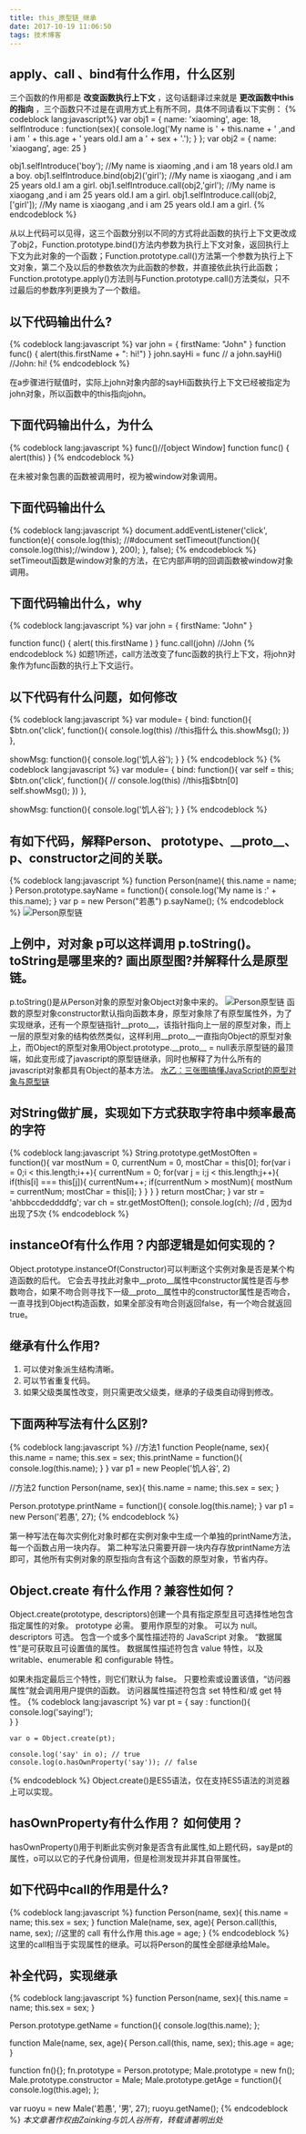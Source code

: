 ```yaml
---
title: this_原型链_继承
date: 2017-10-19 11:06:50
tags: 技术博客
---
```

## apply、call 、bind有什么作用，什么区别
三个函数的作用都是 **改变函数执行上下文** ，这句话翻译过来就是 **更改函数中this的指向** ，三个函数只不过是在调用方式上有所不同，具体不同请看以下实例：
{% codeblock lang:javascript%}
var obj1 = {
  name: 'xiaoming',
  age: 18,
  selfIntroduce : function(sex){
    console.log('My name is ' + this.name + ' ,and i am ' + this.age + ' years old.I am a ' + sex + '.');
  }
};
var obj2 = {
  name: 'xiaogang',
  age: 25
}

obj1.selfIntroduce('boy'); //My name is xiaoming ,and i am 18 years old.I am a boy.
obj1.selfIntroduce.bind(obj2)('girl'); //My name is xiaogang ,and i am 25 years old.I am a girl.
obj1.selfIntroduce.call(obj2,'girl'); //My name is xiaogang ,and i am 25 years old.I am a girl.
obj1.selfIntroduce.call(obj2,['girl']); //My name is xiaogang ,and i am 25 years old.I am a girl.
{% endcodeblock %}

从以上代码可以见得，这三个函数分别以不同的方式将此函数的执行上下文更改成了obj2，Function.prototype.bind()方法内参数为执行上下文对象，返回执行上下文为此对象的一个函数；Function.prototype.call()方法第一个参数为执行上下文对象，第二个及以后的参数依次为此函数的参数，并直接依此执行此函数；Function.prototype.apply()方法则与Function.prototype.call()方法类似，只不过最后的参数序列更换为了一个数组。

## 以下代码输出什么?
{% codeblock lang:javascript %}
var john = {
  firstName: "John"
}
function func() {
  alert(this.firstName + ": hi!")
}
john.sayHi = func // a
john.sayHi() //John: hi!
{% endcodeblock %}

在a步骤进行赋值时，实际上john对象内部的sayHi函数执行上下文已经被指定为john对象，所以函数中的this指向john。
## 下面代码输出什么，为什么
{% codeblock lang:javascript %}
func()//[object Window]
function func() {
  alert(this)
}
{% endcodeblock %}

在未被对象包裹的函数被调用时，视为被window对象调用。
## 下面代码输出什么
{% codeblock lang:javascript %}
document.addEventListener('click', function(e){
    console.log(this); //#document
    setTimeout(function(){
        console.log(this);//window
    }, 200);
}, false);
{% endcodeblock %}
setTimeout函数是window对象的方法，在它内部声明的回调函数被window对象调用。
## 下面代码输出什么，why
{% codeblock lang:javascript %}
var john = {
  firstName: "John"
}

function func() {
  alert( this.firstName )
}
func.call(john) //John
{% endcodeblock %}
如题1所述，call方法改变了func函数的执行上下文，将john对象作为func函数的执行上下文运行。
## 以下代码有什么问题，如何修改
{% codeblock lang:javascript %}
var module= {
  bind: function(){
    $btn.on('click', function(){
      console.log(this) //this指什么
      this.showMsg();
    })
  },

  showMsg: function(){
    console.log('饥人谷');
  }
}
{% endcodeblock %}
{% codeblock lang:javascript %}
var module= {
  bind: function(){
    var self = this;
    $btn.on('click', function(){
//      console.log(this) //this指$btn[0]
      self.showMsg();
    })
  },

  showMsg: function(){
    console.log('饥人谷');
  }
}
{% endcodeblock %}
## 有如下代码，解释Person、 prototype、\_\_proto\_\_、p、constructor之间的关联。
{% codeblock lang:javascript %}
function Person(name){
    this.name = name;
}
Person.prototype.sayName = function(){
    console.log('My name is :' + this.name);
}
var p = new Person("若愚")
p.sayName();
{% endcodeblock %}
![Person原型链](http://img1.zain.red/10.19/1.jpg)
## 上例中，对对象 p可以这样调用 p.toString()。toString是哪里来的? 画出原型图?并解释什么是原型链。
p.toString()是从Person对象的原型对象Object对象中来的。
![Person原型链](http://img1.zain.red/10.19/2.jpg)
函数的原型对象constructor默认指向函数本身，原型对象除了有原型属性外，为了实现继承，还有一个原型链指针__proto__，该指针指向上一层的原型对象，而上一层的原型对象的结构依然类似，这样利用__proto__一直指向Object的原型对象上，而Object的原型对象用Object.prototype.\_\_proto\_\_ = null表示原型链的最顶端，如此变形成了javascript的原型链继承，同时也解释了为什么所有的javascript对象都具有Object的基本方法。
[水乙：三张图搞懂JavaScript的原型对象与原型链](http://www.cnblogs.com/shuiyi/p/5305435.html)
## 对String做扩展，实现如下方式获取字符串中频率最高的字符
{% codeblock lang:javascript %}
String.prototype.getMostOften = function(){
  var mostNum = 0, currentNum = 0, mostChar = this[0];
  for(var i = 0;i < this.length;i++){
    currentNum = 0;
    for(var j = i;j < this.length;j++){
      if(this[i] === this[j]){
        currentNum++;
        if(currentNum > mostNum){
          mostNum = currentNum;
          mostChar = this[i];
        }
      }
    }
  }
  return mostChar;
}
var str = 'ahbbccdeddddfg';
var ch = str.getMostOften();
console.log(ch); //d , 因为d 出现了5次
{% endcodeblock %}
## instanceOf有什么作用？内部逻辑是如何实现的？
Object.prototype.instanceOf(Constructor)可以判断这个实例对象是否是某个构造函数的后代。
它会去寻找此对象中\_\_proto\_\_属性中constructor属性是否与参数吻合，如果不吻合则寻找下一级\_\_proto\_\_属性中的constructor属性是否吻合，一直寻找到Object构造函数，如果全部没有吻合则返回false，有一个吻合就返回true。
## 继承有什么作用?

1. 可以使对象派生结构清晰。
2. 可以节省重复代码。
3. 如果父级类属性改变，则只需更改父级类，继承的子级类自动得到修改。

## 下面两种写法有什么区别?
{% codeblock lang:javascript %}
//方法1
function People(name, sex){
    this.name = name;
    this.sex = sex;
    this.printName = function(){
        console.log(this.name);
    }
}
var p1 = new People('饥人谷', 2)

//方法2
function Person(name, sex){
    this.name = name;
    this.sex = sex;
}

Person.prototype.printName = function(){
    console.log(this.name);
}
var p1 = new Person('若愚', 27);
{% endcodeblock %}

第一种写法在每次实例化对象时都在实例对象中生成一个单独的printName方法，每一个函数占用一块内存。
第二种写法只需要开辟一块内存存放printName方法即可，其他所有实例对象的原型指向含有这个函数的原型对象，节省内存。

## Object.create 有什么作用？兼容性如何？
Object.create(prototype, descriptors)创建一个具有指定原型且可选择性地包含指定属性的对象。
prototype 必需。  要用作原型的对象。 可以为 null。
descriptors 可选。 包含一个或多个属性描述符的 JavaScript 对象。
“数据属性”是可获取且可设置值的属性。 数据属性描述符包含 value 特性，以及 writable、enumerable 和 configurable 特性。

如果未指定最后三个特性，则它们默认为 false。 只要检索或设置该值，“访问器属性”就会调用用户提供的函数。 访问器属性描述符包含 set 特性和/或 get 特性。
{% codeblock lang:javascript %}
var pt = {
        say : function(){
            console.log('saying!');    
        }
    }

    var o = Object.create(pt);

    console.log('say' in o); // true
    console.log(o.hasOwnProperty('say')); // false
{% endcodeblock %}
Object.create()是ES5语法，仅在支持ES5语法的浏览器上可以实现。
## hasOwnProperty有什么作用？ 如何使用？
hasOwnProperty()用于判断此实例对象是否含有此属性,如上题代码，say是pt的属性，o可以以它的子代身份调用，但是检测发现并非其自带属性。
## 如下代码中call的作用是什么?
{% codeblock lang:javascript %}
function Person(name, sex){
    this.name = name;
    this.sex = sex;
}
function Male(name, sex, age){
    Person.call(this, name, sex);    //这里的 call 有什么作用
    this.age = age;
}
{% endcodeblock %}
这里的call相当于实现属性的继承。可以将Person的属性全部继承给Male。
## 补全代码，实现继承
{% codeblock lang:javascript %}
function Person(name, sex){
    this.name = name;
    this.sex = sex;
}

Person.prototype.getName = function(){
    console.log(this.name);
};    

function Male(name, sex, age){
   Person.call(this, name, sex);
   this.age = age;
}

function fn(){};
fn.prototype = Person.prototype;
Male.prototype = new fn();
Male.prototype.constructor = Male;
Male.prototype.getAge = function(){
    console.log(this.age);
};

var ruoyu = new Male('若愚', '男', 27);
ruoyu.getName();
{% endcodeblock %}
*本文章著作权由Zainking与饥人谷所有，转载请著明出处*
